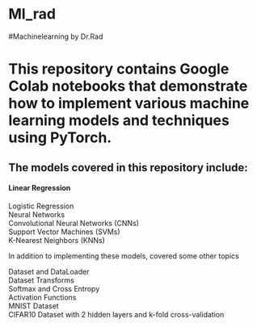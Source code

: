 # Ml_rad
#Machinelearning by Dr.Rad  

# This repository contains Google Colab notebooks that demonstrate how to implement various machine learning models and techniques using PyTorch. 

## The models covered in this repository include:  

#### Linear Regression  
Logistic Regression  
Neural Networks  
Convolutional Neural Networks (CNNs)  
Support Vector Machines (SVMs)  
K-Nearest Neighbors (KNNs)  

In addition to implementing these models, covered some other topics  

Dataset and DataLoader  
Dataset Transforms  
Softmax and Cross Entropy  
Activation Functions  
MNIST Dataset  
CIFAR10 Dataset with 2 hidden layers and k-fold cross-validation  




